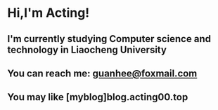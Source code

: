 # Hi,I'm Acting!
## I'm currently studying Computer science and technology in **Liaocheng University**
## You can reach me: guanhee@foxmail.com
## You may like [myblog]blog.acting00.top
